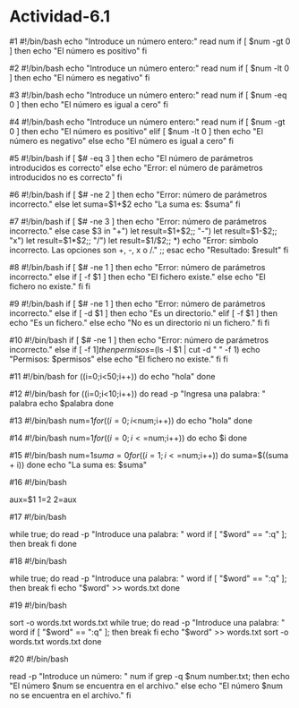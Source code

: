 # Actividad-6.1

#1
#!/bin/bash
   echo "Introduce un número entero:"
   read num
   if [ $num -gt 0 ]
   then
   	echo "El número es positivo"
   fi

#2
#!/bin/bash
   echo "Introduce un número entero:"
   read num
   if [ $num -lt 0 ]
   then
   	echo "El número es negativo"
   fi

#3
#!/bin/bash
   echo "Introduce un número entero:"
   read num
   if [ $num -eq 0 ]
   then
   	echo "El número es igual a cero"
   fi

#4
#!/bin/bash
   echo "Introduce un número entero:"
   read num
   if [ $num -gt 0 ]
   then
   	echo "El número es positivo"
   elif [ $num -lt 0 ]
   then
   	echo "El número es negativo"
   else
   	echo "El número es igual a cero"
   fi

#5
#!/bin/bash
   if [ $# -eq 3 ]
   then
   	echo "El número de parámetros introducidos es correcto"
   else
   	echo "Error: el número de parámetros introducidos no es correcto"
   fi

#6
#!/bin/bash
if [ $# -ne 2 ]
then
   echo "Error: número de parámetros incorrecto."
else
   let suma=$1+$2
   echo "La suma es: $suma"
fi

#7
#!/bin/bash
if [ $# -ne 3 ]
then
   echo "Error: número de parámetros incorrecto."
else
   case $3 in
      "+") let result=$1+$2;;
      "-") let result=$1-$2;;
      "x") let result=$1\*$2;;
      "/") let result=$1/$2;;
      *) echo "Error: símbolo incorrecto. Las opciones son +, -, x o /." ;;
   esac
   echo "Resultado: $result"
fi

#8
#!/bin/bash
if [ $# -ne 1 ]
then
   echo "Error: número de parámetros incorrecto."
else
   if [ -f $1 ]
   then
      echo "El fichero existe."
   else
      echo "El fichero no existe."
   fi
fi

#9
#!/bin/bash
if [ $# -ne 1 ]
then
   echo "Error: número de parámetros incorrecto."
else
   if [ -d $1 ]
   then
      echo "Es un directorio."
   elif [ -f $1 ]
   then
      echo "Es un fichero."
   else
      echo "No es un directorio ni un fichero."
   fi
fi

#10 
#!/bin/bash
if [ $# -ne 1 ]
then
   echo "Error: número de parámetros incorrecto."
else
   if [ -f $1 ]
   then
      permisos=$(ls -l $1 | cut -d " " -f 1)
      echo "Permisos: $permisos"
   else
      echo "El fichero no existe."
   fi
fi


#11 
#!/bin/bash
for ((i=0;i<50;i++))
do
    echo "hola"
done

#12
#!/bin/bash
for ((i=0;i<10;i++))
do
    read -p "Ingresa una palabra: " palabra
    echo $palabra
done

#13
#!/bin/bash
num=$1
for ((i=0;i<$num;i++))
do
    echo "hola"
done

#14
#!/bin/bash
num=$1
for ((i=0;i<=$num;i++))
do
    echo $i
done

#15
#!/bin/bash
num=$1
suma=0
for ((i=1;i<=$num;i++))
do
    suma=$((suma + i))
done
echo "La suma es: $suma"

#16
#!/bin/bash

aux=$1
$1=$2
$2=$aux

#17
#!/bin/bash

while true; do
    read -p "Introduce una palabra: " word
    if [ "$word" == ":q" ]; then
        break
    fi
done

#18
#!/bin/bash

while true; do
    read -p "Introduce una palabra: " word
    if [ "$word" == ":q" ]; then
        break
    fi
    echo "$word" >> words.txt
done

#19
#!/bin/bash

sort -o words.txt words.txt
while true; do
    read -p "Introduce una palabra: " word
    if [ "$word" == ":q" ]; then
        break
    fi
    echo "$word" >> words.txt
    sort -o words.txt words.txt
done

#20
#!/bin/bash

read -p "Introduce un número: " num
if grep -q $num number.txt; then
    echo "El número $num se encuentra en el archivo."
else
    echo "El número $num no se encuentra en el archivo."
fi

